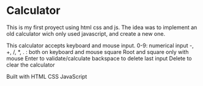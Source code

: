 # Calculator

This is my first proyect using html css and js. The idea was to implement an old calculator wich only used javascript, and create a new one.

This calculator accepts keyboard and mouse input.
0-9: numerical input
-, +, /, \*, . : both on keyboard and mouse
square Root and square only with mouse
Enter to validate/calculate
backspace to delete last input
Delete to clear the calculator

Built with
HTML
CSS
JavaScript
